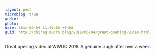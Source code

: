 ```yaml
---
layout: post
microblog: true
audio: 
photo: 
date: 2018-06-04 21:08:00 +0400
guid: http://chirag.micro.blog/2018/06/04/great-opening-video.html
---
```

Great opening video at WWDC 2018. A genuine laugh after over a week.
